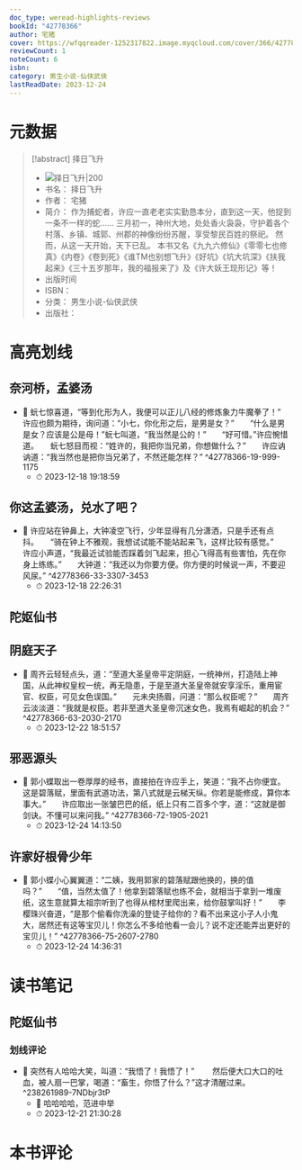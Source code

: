 ```yaml
---
doc_type: weread-highlights-reviews
bookId: "42778366"
author: 宅猪
cover: https://wfqqreader-1252317822.image.myqcloud.com/cover/366/42778366/t7_42778366.jpg
reviewCount: 1
noteCount: 6
isbn: 
category: 男生小说-仙侠武侠
lastReadDate: 2023-12-24
---
```

# 元数据
> [!abstract] 择日飞升
> - ![ 择日飞升|200](https://wfqqreader-1252317822.image.myqcloud.com/cover/366/42778366/t7_42778366.jpg)
> - 书名： 择日飞升
> - 作者： 宅猪
> - 简介： 作为捕蛇者，许应一直老老实实勤恳本分，直到这一天，他捉到一条不一样的蛇……
三月初一，神州大地，处处香火袅袅，守护着各个村落、乡镇、城郭、州郡的神像纷纷苏醒，享受黎民百姓的祭祀。
       然而，从这一天开始，天下已乱。
       本书又名《九九六修仙》《零零七也修真》《内卷》《卷到死》《谁TM也别想飞升》《好坑》《坑大坑深》《扶我起来》《三十五岁那年，我的福报来了》及《许大妖王现形记》等！
> - 出版时间 
> - ISBN： 
> - 分类： 男生小说-仙侠武侠
> - 出版社： 

# 高亮划线

## 奈河桥，孟婆汤


- 📌 蚖七惊喜道，“等到化形为人，我便可以正儿八经的修炼象力牛魔拳了！”　　许应也颇为期待，询问道：“小七，你化形之后，是男是女？”　　“什么是男是女？应该是公是母！”蚖七叫道，“我当然是公的！”　　“好可惜。”许应惋惜道。　　蚖七怒目而视：“姓许的，我把你当兄弟，你想做什么？”　　许应讷讷道：“我当然也是把你当兄弟了，不然还能怎样？” ^42778366-19-999-1175
    - ⏱ 2023-12-18 19:18:59 
## 你这孟婆汤，兑水了吧？


- 📌 许应站在钟鼻上，大钟凌空飞行，少年显得有几分潇洒，只是手还有点抖。　　“骑在钟上不雅观，我想试试能不能站起来飞，这样比较有感觉。”　　许应小声道，“我最近试验能否踩着剑飞起来，担心飞得高有些害怕，先在你身上练练。”　　大钟道：“我还以为你要方便。你方便的时候说一声，不要迎风尿。” ^42778366-33-3307-3453
    - ⏱ 2023-12-18 22:26:31 
## 陀妪仙书

 
## 阴庭天子


- 📌 周齐云轻轻点头，道：“至道大圣皇帝平定阴庭，一统神州，打造陆上神国，从此神权皇权一统，再无隐患，于是至道大圣皇帝就安享淫乐，重用宦官、权臣，可见女色误国。”　　元未央扬眉，问道：“那么权臣呢？”　　周齐云淡淡道：“我就是权臣。若非至道大圣皇帝沉迷女色，我焉有崛起的机会？” ^42778366-63-2030-2170
    - ⏱ 2023-12-22 18:51:57 
## 邪恶源头


- 📌 郭小蝶取出一卷厚厚的经书，直接拍在许应手上，笑道：“我不占你便宜。这是碧落赋，里面有武道功法，第八式就是云梯天纵。你若是能修成，算你本事大。”　　许应取出一张皱巴巴的纸，纸上只有二百多个字，道：“这就是御剑诀。不懂可以来问我。” ^42778366-72-1905-2021
    - ⏱ 2023-12-24 14:13:50 
## 许家好根骨少年


- 📌 郭小蝶小心翼翼道：“二姨，我用郭家的碧落赋跟他换的，换的值吗？”　　“值，当然太值了！他拿到碧落赋也练不会，就相当于拿到一堆废纸，这生意就算太祖宗听到了也得从棺材里爬出来，给你鼓掌叫好！”　　李樱珠兴奋道，“是那个偷看你洗澡的登徒子给你的？看不出来这小子人小鬼大，居然还有这等宝贝儿！你怎么不多给他看一会儿？说不定还能弄出更好的宝贝儿！” ^42778366-75-2607-2780
    - ⏱ 2023-12-24 14:36:31 
# 读书笔记

## 陀妪仙书

### 划线评论
- 📌 突然有人哈哈大笑，叫道：“我悟了！我悟了！”
　　然后便大口大口的吐血，被人扇一巴掌，喝道：“畜生，你悟了什么？”这才清醒过来。  ^238261989-7NDbjr3tP
    - 💭 哈哈哈哈，范进中举
    - ⏱ 2023-12-21 21:30:28
   
# 本书评论
